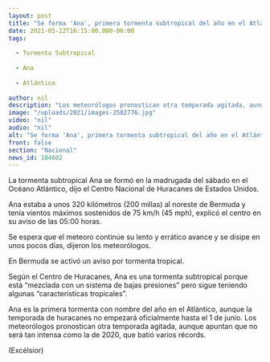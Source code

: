 ```yaml
---
layout: post
title: "Se forma 'Ana', primera tormenta subtropical del año en el Atlántico"
date: 2021-05-22T16:15:00.000-06:00
tags:
  
  - Tormenta Subtropical
  
  - Ana
  
  - Atlántico
  
author: nil
description: "Los meteorólogos pronostican otra temporada agitada, aunque apuntan que no será tan intensa como la de 2020, que batió varios récords"
image: "/uploads/2021/images-2582776.jpg"
video: "nil"
audio: "nil"
alt: "Se forma 'Ana', primera tormenta subtropical del año en el Atlántico"
front: false
section: "Nacional"
news_id: 184602
---
```


La tormenta subtropical Ana se formó en la madrugada del sábado en el Océano Atlántico, dijo el Centro Nacional de Huracanes de Estados Unidos.

Ana estaba a unos 320 kilómetros (200 millas) al noreste de Bermuda y tenía vientos máximos sostenidos de 75 km/h (45 mph), explicó el centro en su aviso de las 05:00 horas.

Se espera que el meteoro continúe su lento y errático avance y se disipe en unos pocos días, dijeron los meteorólogos.

En Bermuda se activó un aviso por tormenta tropical.

Según el Centro de Huracanes, Ana es una tormenta subtropical porque está “mezclada con un sistema de bajas presiones” pero sigue teniendo algunas “características tropicales”.

Ana es la primera tormenta con nombre del año en el Atlántico, aunque la temporada de huracanes no empezará oficialmente hasta el 1 de junio. Los meteorólogos pronostican otra temporada agitada, aunque apuntan que no será tan intensa como la de 2020, que batió varios récords.

(Excélsior)